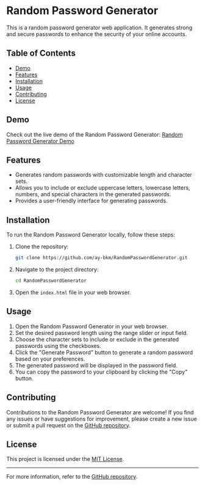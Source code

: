 # Random Password Generator

This is a random password generator web application. It generates strong and secure passwords to enhance the security of your online accounts.

## Table of Contents

- [Demo](#demo)
- [Features](#features)
- [Installation](#installation)
- [Usage](#usage)
- [Contributing](#contributing)
- [License](#license)

## Demo

Check out the live demo of the Random Password Generator: [Random Password Generator Demo](https://infallible-golick-15dee7.netlify.app/)

## Features

- Generates random passwords with customizable length and character sets.
- Allows you to include or exclude uppercase letters, lowercase letters, numbers, and special characters in the generated passwords.
- Provides a user-friendly interface for generating passwords.

## Installation

To run the Random Password Generator locally, follow these steps:

1. Clone the repository:

   ```bash
   git clone https://github.com/ay-bkm/RandomPasswordGenerator.git
   ```

2. Navigate to the project directory:

   ```bash
   cd RandomPasswordGenerator
   ```

3. Open the `index.html` file in your web browser.

## Usage

1. Open the Random Password Generator in your web browser.
2. Set the desired password length using the range slider or input field.
3. Choose the character sets to include or exclude in the generated passwords using the checkboxes.
4. Click the "Generate Password" button to generate a random password based on your preferences.
5. The generated password will be displayed in the password field.
6. You can copy the password to your clipboard by clicking the "Copy" button.

## Contributing

Contributions to the Random Password Generator are welcome! If you find any issues or have suggestions for improvement, please create a new issue or submit a pull request on the [GitHub repository](https://github.com/ay-bkm/RandomPasswordGenerator).

## License

This project is licensed under the [MIT License](LICENSE).

---

For more information, refer to the [GitHub repository](https://github.com/ay-bkm/RandomPasswordGenerator).
